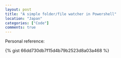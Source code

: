 ```yaml
---
layout: post
title: "A simple folder/file watcher in Powershell"
location: "Japan"
categories: ["Code"]
comments: true
---
```


Personal reference:

{% gist 66dd730db7f15d4b79b2523d8a03a468 %}
